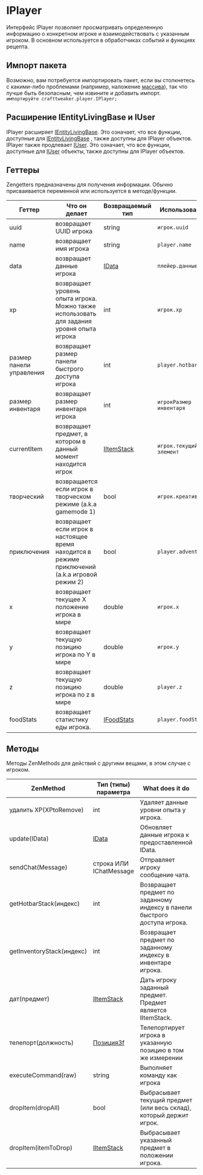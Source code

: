 # IPlayer

Интерфейс IPlayer позволяет просматривать определенную информацию о конкретном игроке и взаимодействовать с указанным игроком. В основном используется в обработчиках событий и функциях рецепта.

## Импорт пакета

Возможно, вам потребуется импортировать пакет, если вы столкнетесь с какими-либо проблемами (например, наложение [массива](/AdvancedFunctions/Arrays_and_Loops/)), так что лучше быть безопасным, чем извините и добавить импорт.  
`импортируйте crafttweaker.player.IPlayer;`

## Расширение IEntityLivingBase и IUser

IPlayer расширяет [IEntityLivingBase](/Vanilla/Entities/IEntityLivingBase/). Это означает, что все функции, доступные для [IEntityLivingBase](/Vanilla/Entities/IEntityLivingBase/) , также доступны для IPlayer объектов.  
IPlayer также продлевает [IUser](/Vanilla/Players/IUser/). Это означает, что все функции, доступные для [IUser](/Vanilla/Players/IUser/) объекты, также доступны для IPlayer объектов.

## Геттеры

Zengetters предназначены для получения информации. Обычно присваивается переменной или используется в методе/функции.

| Геттер                   | Что он делает                                                                                  | Возвращаемый тип                           | Использование           |
| ------------------------ | ---------------------------------------------------------------------------------------------- | ------------------------------------------ | ----------------------- |
| uuid                     | возвращает UUID игрока                                                                         | string                                     | `игрок.uuid`            |
| name                     | возвращает имя игрока                                                                          | string                                     | `player.name`           |
| data                     | возвращает данные игрока                                                                       | [IData](/Vanilla/Data/IData/)              | `плейер.данные`         |
| xp                       | возвращает уровень опыта игрока. Можно также использовать для задания уровня опыта игрока      | int                                        | `игрок.xp`              |
| размер панели управления | возвращает размер панели быстрого доступа игрока                                               | int                                        | `player.hotbarSize`     |
| размер инвентаря         | возвращает размер инвентаря игрока                                                             | int                                        | `игрокРазмер инвентаря` |
| currentItem              | возвращает предмет, в котором в данный момент находится игрок                                  | [IItemStack](/Vanilla/Items/IItemStack/)   | `игрок.текущий элемент` |
| творческий               | возвращается если игрок в творческом режиме (a.k.a gamemode 1)                                 | bool                                       | `игрок.креативный`      |
| приключения              | возвращает если игрок в настоящее время находится в режиме приключений (a.k.a игровой режим 2) | bool                                       | `player.adventure`      |
| x                        | возвращает текущее X положение игрока в мире                                                   | double                                     | `игрок.x`               |
| y                        | возвращает текущую позицию игрока по Y в мире                                                  | double                                     | `игрок.y`               |
| z                        | возвращает текущую позицию игрока по z в мире                                                  | double                                     | `player.z`              |
| foodStats                | возвращает статистику еды игрока.                                                              | [IFoodStats](/Vanilla/Players/IFoodStats/) | `player.foodStats`      |

## Методы

Методы ZenMethods для действий с другими вещами, в этом случае с игроком.

| ZenMethod                 | Тип (типы) параметра                     | What does it do                                                           | Пример                                       |
| ------------------------- | ---------------------------------------- | ------------------------------------------------------------------------- | -------------------------------------------- |
| удалить XP(XPtoRemove)    | int                                      | Удаляет данные уровни опыта у игрока.                                     | `player.removeXP(1)`                         |
| update(IData)             | [IData](/Vanilla/Data/IData/)            | Обновляет данные игрока к предоставленной IData.                          |                                              |
| sendChat(Message)         | строка ИЛИ IChatMessage                  | Отправляет игроку сообщение чата.                                         | `player.sendChat("Привет, мой старый друг")` |
| getHotbarStack(индекс)    | int                                      | Возвращает предмет по заданному индексу в панели быстрого доступа игрока. | `player.getHotbarStack(3)`                   |
| getInventoryStack(индекс) | int                                      | Возвращает предмет по заданному индексу в инвентаре игрока.               | `player.getInventoryStack(3)`                |
| дат(предмет)              | [IItemStack](/Vanilla/Items/IItemStack/) | Дать игроку заданный предмет. Предмет является IItemStack.                | `player.give(<minecraft:gold_ingot>)`  |
| телепорт(должность)       | [Позиция3f](/Vanilla/Utils/Position3f/)  | Телепортирует игрока в указанную позицию в том же измерении               | `player.teleport(позиция)`                   |
| executeCommand(raw)       | string                                   | Выполняет команду как игрока                                              | `player.executeCommand("kill")`              |
| dropItem(dropAll)         | bool                                     | Выбрасывает текущий предмет (или весь склад), который держит игрок.       | `player.dropItem(false)`                     |
| dropItem(itemToDrop)      | [IItemStack](/Vanilla/Items/IItemStack/) | Выбрасывает указанный предмет в положении игрока.                         | `player.dropItem(<minecraft:dirt>)`    |